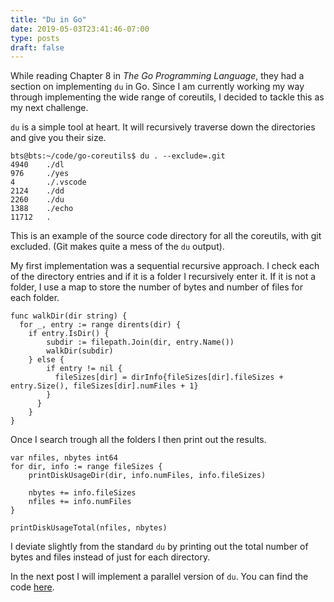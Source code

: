 ```yaml
---
title: "Du in Go"
date: 2019-05-03T23:41:46-07:00
type: posts
draft: false
---
```


While reading Chapter 8 in _The Go Programming Language_, they had a section on implementing `du` in Go. Since I am currently working my way through implementing the wide range of coreutils, I decided to tackle this as my next challenge.

`du` is a simple tool at heart. It will recursively traverse down the directories and give you their size.

```
bts@bts:~/code/go-coreutils$ du . --exclude=.git
4940    ./dl
976     ./yes
4       ./.vscode
2124    ./dd
2260    ./du
1388    ./echo
11712   .
```

This is an example of the source code directory for all the coreutils, with git excluded. (Git makes quite a mess of the `du` output).

My first implementation was a sequential recursive approach. I check each of the directory entries and if it is a folder I recursively enter it. If it is not a folder, I use a map to store the number of bytes and number of files for each folder.

```
func walkDir(dir string) {
  for _, entry := range dirents(dir) {
    if entry.IsDir() {
        subdir := filepath.Join(dir, entry.Name())
		walkDir(subdir)
	} else {
        if entry != nil {
		  fileSizes[dir] = dirInfo{fileSizes[dir].fileSizes + entry.Size(), fileSizes[dir].numFiles + 1}
	    }
	  }
    }
}
```

Once I search trough all the folders I then print out the results.

```
var nfiles, nbytes int64
for dir, info := range fileSizes {
	printDiskUsageDir(dir, info.numFiles, info.fileSizes)

	nbytes += info.fileSizes
    nfiles += info.numFiles
}

printDiskUsageTotal(nfiles, nbytes)
```

I deviate slightly from the standard `du` by printing out the total number of bytes and files instead of just for each directory.

In the next post I will implement a parallel version of `du`. You can find the code [here](https://github.com/stwrt/go-coreutils/blob/master/du/du.go).